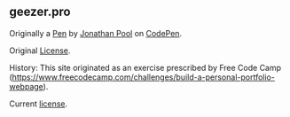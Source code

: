 geezer.pro
----------

Originally a [Pen](http://codepen.io/jpool/pen/jBxeRj) by [Jonathan Pool](http://codepen.io/jpool) on [CodePen](http://codepen.io/).

Original [License](http://codepen.io/jpool/pen/jBxeRj/license).

History: This site originated as an exercise prescribed by Free Code Camp (https://www.freecodecamp.com/challenges/build-a-personal-portfolio-webpage).

Current [license](https://creativecommons.org/publicdomain/zero/1.0/).
